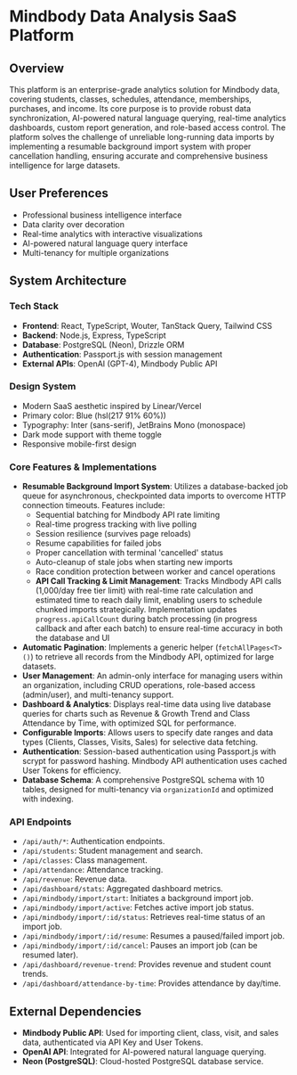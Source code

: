 # Mindbody Data Analysis SaaS Platform

## Overview
This platform is an enterprise-grade analytics solution for Mindbody data, covering students, classes, schedules, attendance, memberships, purchases, and income. Its core purpose is to provide robust data synchronization, AI-powered natural language querying, real-time analytics dashboards, custom report generation, and role-based access control. The platform solves the challenge of unreliable long-running data imports by implementing a resumable background import system with proper cancellation handling, ensuring accurate and comprehensive business intelligence for large datasets.

## User Preferences
- Professional business intelligence interface
- Data clarity over decoration
- Real-time analytics with interactive visualizations
- AI-powered natural language query interface
- Multi-tenancy for multiple organizations

## System Architecture

### Tech Stack
- **Frontend**: React, TypeScript, Wouter, TanStack Query, Tailwind CSS
- **Backend**: Node.js, Express, TypeScript
- **Database**: PostgreSQL (Neon), Drizzle ORM
- **Authentication**: Passport.js with session management
- **External APIs**: OpenAI (GPT-4), Mindbody Public API

### Design System
- Modern SaaS aesthetic inspired by Linear/Vercel
- Primary color: Blue (hsl(217 91% 60%))
- Typography: Inter (sans-serif), JetBrains Mono (monospace)
- Dark mode support with theme toggle
- Responsive mobile-first design

### Core Features & Implementations
- **Resumable Background Import System**: Utilizes a database-backed job queue for asynchronous, checkpointed data imports to overcome HTTP connection timeouts. Features include:
  - Sequential batching for Mindbody API rate limiting
  - Real-time progress tracking with live polling
  - Session resilience (survives page reloads)
  - Resume capabilities for failed jobs
  - Proper cancellation with terminal 'cancelled' status
  - Auto-cleanup of stale jobs when starting new imports
  - Race condition protection between worker and cancel operations
  - **API Call Tracking & Limit Management**: Tracks Mindbody API calls (1,000/day free tier limit) with real-time rate calculation and estimated time to reach daily limit, enabling users to schedule chunked imports strategically. Implementation updates `progress.apiCallCount` during batch processing (in progress callback and after each batch) to ensure real-time accuracy in both the database and UI
- **Automatic Pagination**: Implements a generic helper (`fetchAllPages<T>()`) to retrieve all records from the Mindbody API, optimized for large datasets.
- **User Management**: An admin-only interface for managing users within an organization, including CRUD operations, role-based access (admin/user), and multi-tenancy support.
- **Dashboard & Analytics**: Displays real-time data using live database queries for charts such as Revenue & Growth Trend and Class Attendance by Time, with optimized SQL for performance.
- **Configurable Imports**: Allows users to specify date ranges and data types (Clients, Classes, Visits, Sales) for selective data fetching.
- **Authentication**: Session-based authentication using Passport.js with scrypt for password hashing. Mindbody API authentication uses cached User Tokens for efficiency.
- **Database Schema**: A comprehensive PostgreSQL schema with 10 tables, designed for multi-tenancy via `organizationId` and optimized with indexing.

### API Endpoints
- `/api/auth/*`: Authentication endpoints.
- `/api/students`: Student management and search.
- `/api/classes`: Class management.
- `/api/attendance`: Attendance tracking.
- `/api/revenue`: Revenue data.
- `/api/dashboard/stats`: Aggregated dashboard metrics.
- `/api/mindbody/import/start`: Initiates a background import job.
- `/api/mindbody/import/active`: Fetches active import job status.
- `/api/mindbody/import/:id/status`: Retrieves real-time status of an import job.
- `/api/mindbody/import/:id/resume`: Resumes a paused/failed import job.
- `/api/mindbody/import/:id/cancel`: Pauses an import job (can be resumed later).
- `/api/dashboard/revenue-trend`: Provides revenue and student count trends.
- `/api/dashboard/attendance-by-time`: Provides attendance by day/time.

## External Dependencies
- **Mindbody Public API**: Used for importing client, class, visit, and sales data, authenticated via API Key and User Tokens.
- **OpenAI API**: Integrated for AI-powered natural language querying.
- **Neon (PostgreSQL)**: Cloud-hosted PostgreSQL database service.